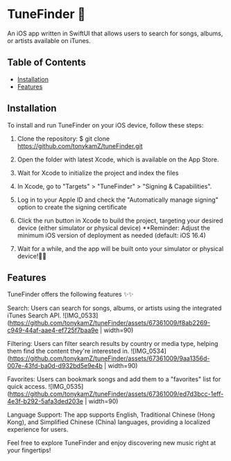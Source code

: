 # TuneFinder 🎵
An iOS app written in SwiftUI that allows users to search for songs, albums, or artists available on iTunes.

## Table of Contents

- [Installation](#installation)
- [Features](#features)

## Installation

To install and run TuneFinder on your iOS device, follow these steps:

1. Clone the repository:
$ git clone https://github.com/tonykamZ/tuneFinder.git

2. Open the folder with latest Xcode, which is available on the App Store.

3. Wait for Xcode to initialize the project and index the files

4. In Xcode, go to "Targets" > "TuneFinder" > "Signing & Capabilities".

5. Log in to your Apple ID and check the "Automatically manage signing" option to create the signing certificate

6. Click the run button in Xcode to build the project, targeting your desired device (either simulator or physical device)
   **Reminder: Adjust the minimum iOS version of deployment as needed (default: iOS 16.4)

7. Wait for a while, and the app will be built onto your simulator or physical device!🎉🎉

## Features

TuneFinder offers the following features ✨✨

Search: Users can search for songs, albums, or artists using the integrated iTunes Search API.
![IMG_0533](https://github.com/tonykamZ/tuneFinder/assets/67361009/f8ab2269-c949-44af-aae4-ef725f7baa9e | width=90)

Filtering: Users can filter search results by country or media type, helping them find the content they're interested in.
![IMG_0534](https://github.com/tonykamZ/tuneFinder/assets/67361009/9aa1356d-007e-43fd-ba0d-d932bd5e9e4b | width=90)

Favorites: Users can bookmark songs and add them to a "favorites" list for quick access.
![IMG_0535](https://github.com/tonykamZ/tuneFinder/assets/67361009/ed7d3bcc-1eff-4e3f-b292-5afa3ded203e | width=90)

Language Support: The app supports English, Traditional Chinese (Hong Kong), and Simplified Chinese (China) languages, providing a localized experience for users.


Feel free to explore TuneFinder and enjoy discovering new music right at your fingertips!


